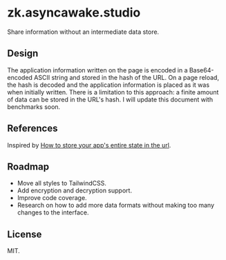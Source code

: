 # zk.asyncawake.studio

Share information without an intermediate data store.

## Design

The application information written on the page is encoded in a Base64-encoded ASCII string and stored in the hash of the URL. On a page reload, the hash is decoded and the application information is placed as it was when initially written. There is a limitation to this approach: a finite amount of data can be stored in the URL's hash. I will update this document with benchmarks soon.


## References

Inspired by [How to store your app's entire state in the url](https://www.scottantipa.com/store-app-state-in-urls).

## Roadmap

- Move all styles to TailwindCSS.
- Add encryption and decryption support.
- Improve code coverage.
- Research on how to add more data formats without making too many changes to the interface.

## License

MIT.
